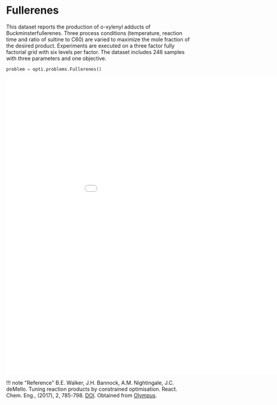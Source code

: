# Fullerenes

This dataset reports the production of o-xylenyl adducts of Buckminsterfullerenes. 
Three process conditions (temperature, reaction time and ratio of sultine to C60) are varied to maximize the mole fraction of the desired product. 
Experiments are executed on a three factor fully factorial grid with six levels per factor.
The dataset includes 246 samples with three parameters and one objective.

```python
problem = opti.problems.Fullerenes()
```

<iframe width="1024" height="800" frameborder="0" scrolling="no" src="//plotly.com/~walzds/17.embed"></iframe>

!!! note "Reference"
    B.E. Walker, J.H. Bannock, A.M. Nightingale, J.C. deMello. Tuning reaction products by constrained optimisation. React. Chem. Eng., (2017), 2, 785-798. 
    [DOI](https://doi.org/10.1039/C7RE00123A).
    Obtained from [Olympus](https://github.com/aspuru-guzik-group/olympus).